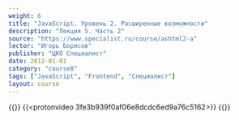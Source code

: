 ```yaml
---
weight: 6
title: "JavaScript. Уровень 2. Расширенные возможности"
description: "Лекция 5. Часть 2"
source: "https://www.specialist.ru/course/ashtml2-a"
lector: "Игорь Борисов"
publisher: "ЦКО Специалист"
date: 2012-01-01
category: "course8"
tags: ["JavaScript", "Frontend", "Специалист"]
layout: course
---
```

{{<players>}}
    {{<protonvideo 3fe3b939f0af06e8dcdc6ed9a76c5162>}}
{{</players>}}
